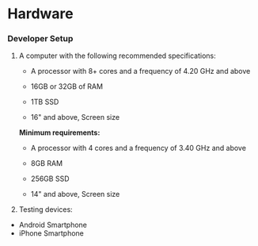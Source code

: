 # Hardware

### Developer Setup

1. A computer with the following recommended specifications:

    - A processor with 8+ cores and a frequency of 4.20 GHz and above

    - 16GB or 32GB of RAM

    - 1TB SSD

    - 16" and above, Screen size

   __Minimum requirements:__

    - A processor with 4 cores and a frequency of 3.40 GHz and above

    - 8GB RAM

    - 256GB SSD

    - 14" and above, Screen size

2. Testing devices:

- Android Smartphone
- iPhone Smartphone

